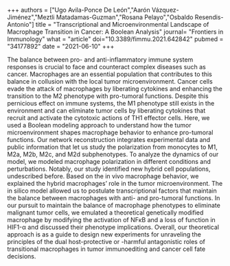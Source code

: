+++ 
authors = ["Ugo Avila-Ponce De León","Aarón Vázquez-Jiménez","Meztli Matadamas-Guzman","Rosana Pelayo","Osbaldo Resendis-Antonio"] 
title = "Transcriptional and Microenvironmental Landscape of Macrophage Transition in Cancer: A Boolean Analysis" 
journal= "Frontiers in Immunology" 
what = "article" 
doi="10.3389/fimmu.2021.642842" 
pubmed = "34177892" 
date = "2021-06-10" 
+++

The balance between pro- and anti-inflammatory immune system responses is crucial to face and counteract complex diseases such as cancer. Macrophages are an essential population that contributes to this balance in collusion with the local tumor microenvironment. Cancer cells evade the attack of macrophages by liberating cytokines and enhancing the transition to the M2 phenotype with pro-tumoral functions. Despite this pernicious effect on immune systems, the M1 phenotype still exists in the environment and can eliminate tumor cells by liberating cytokines that recruit and activate the cytotoxic actions of TH1 effector cells. Here, we used a Boolean modeling approach to understand how the tumor microenvironment shapes macrophage behavior to enhance pro-tumoral functions. Our network reconstruction integrates experimental data and public information that let us study the polarization from monocytes to M1, M2a, M2b, M2c, and M2d subphenotypes. To analyze the dynamics of our model, we modeled macrophage polarization in different conditions and perturbations. Notably, our study identified new hybrid cell populations, undescribed before. Based on the in vivo macrophage behavior, we explained the hybrid macrophages’ role in the tumor microenvironment. The in silico model allowed us to postulate transcriptional factors that maintain the balance between macrophages with anti- and pro-tumoral functions. In our pursuit to maintain the balance of macrophage phenotypes to eliminate malignant tumor cells, we emulated a theoretical genetically modified macrophage by modifying the activation of NFκB and a loss of function in HIF1-α and discussed their phenotype implications. Overall, our theoretical approach is as a guide to design new experiments for unraveling the principles of the dual host-protective or -harmful antagonistic roles of transitional macrophages in tumor immunoediting and cancer cell fate decisions.
